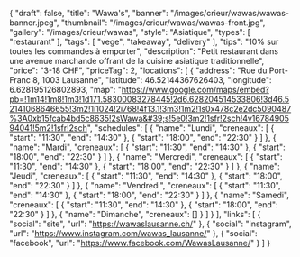 {
    "draft": false,
    "title": "Wawa's",
    "banner": "/images/crieur/wawas/wawas-banner.jpeg",
    "thumbnail": "/images/crieur/wawas/wawas-front.jpg",
    "gallery": "/images/crieur/wawas",
    "style": "Asiatique",
    "types": [
        "restaurant"
    ],
    "tags": [
        "vege",
        "takeaway",
        "delivery"
    ],
    "tips": "10% sur toutes les commandes à emporter",
    "description": "Petit restaurant dans une avenue marchande offrant de la cuisine asiatique traditionnelle",
    "price": "3-18 CHF",
    "priceTag": 2,
    "locations": [
        {
            "address": "Rue du Port-Franc 8, 1003 Lausanne",
            "latitude": 46.52144367626403, 
            "longitude": 6.628195126802893,
            "map": "https://www.google.com/maps/embed?pb=!1m14!1m8!1m3!1d171.58300083278445!2d6.628204514533806!3d46.52141068646655!3m2!1i1024!2i768!4f13.1!3m3!1m2!1s0x478c2e2dc5090487%3A0xb15fcab4bd5c8635!2sWawa&#39;s!5e0!3m2!1sfr!2sch!4v1678490594041!5m2!1sfr!2sch",
            "schedules": [
                {
                    "name": "Lundi",
                    "creneaux": [
                        {
                            "start": "11:30",
                            "end": "14:30"
                        },
                        {
                            "start": "18:00",
                            "end": "22:30"
                        }
                    ]
                },
                {
                    "name": "Mardi",
                    "creneaux": [
                        {
                            "start": "11:30",
                            "end": "14:30"
                        },
                        {
                            "start": "18:00",
                            "end": "22:30"
                        }
                    ]
                },
                {
                    "name": "Mercredi",
                    "creneaux": [
                        {
                            "start": "11:30",
                            "end": "14:30"
                        },
                        {
                            "start": "18:00",
                            "end": "22:30"
                        }
                    ]
                },
                {
                    "name": "Jeudi",
                    "creneaux": [
                        {
                            "start": "11:30",
                            "end": "14:30"
                        },
                        {
                            "start": "18:00",
                            "end": "22:30"
                        }
                    ]
                },
                {
                    "name": "Vendredi",
                    "creneaux": [
                        {
                            "start": "11:30",
                            "end": "14:30"
                        },
                        {
                            "start": "18:00",
                            "end": "22:30"
                        }
                    ]
                },
                {
                    "name": "Samedi",
                    "creneaux": [
                        {
                            "start": "11:30",
                            "end": "14:30"
                        },
                        {
                            "start": "18:00",
                            "end": "22:30"
                        }
                    ]
                },
                {
                    "name": "Dimanche",
                    "creneaux": []
                }
            ]
        }
    ],
    "links": [
        {
            "social": "site",
            "url": "https://wawaslausanne.ch/"
        },
        {
            "social": "instagram",
            "url": "https://www.instagram.com/wawas_lausanne/"
        },
        {
            "social": "facebook",
            "url": "https://www.facebook.com/WawasLausanne/"
        }
    ]
}